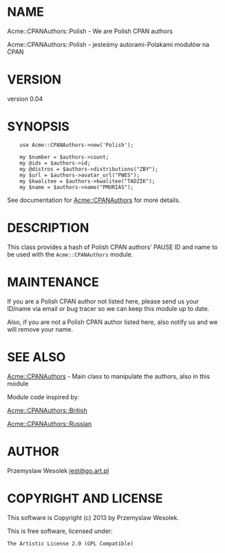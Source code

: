 # NAME

Acme::CPANAuthors::Polish - We are Polish CPAN authors

Acme::CPANAuthors::Polish - jesteśmy autorami-Polakami modułów na CPAN

# VERSION

version 0.04

# SYNOPSIS

        use Acme::CPANAuthors->new('Polish');

        my $number = $authors->count;
        my @ids = $authors->id;
        my @distros = $authors->distributions("ZBY");
        my $url = $authors->avatar_url("PWES");
        my $kwalitee = $authors->kwalitee("TADZIK");
        my $name = $authors->name("PMURIAS");

See documentation for [Acme::CPANAuthors](https://metacpan.org/pod/Acme%3A%3ACPANAuthors) for more details.

# DESCRIPTION

This class provides a hash of Polish CPAN authors' PAUSE ID and name to
be used with the `Acme::CPANAuthors` module.

# MAINTENANCE

If you are a Polish CPAN author not listed here, please send us your ID/name
via email or bug tracer so we can keep this module up to date.

Also, if you are not a Polish CPAN author listed here, also notify us and
we will remove your name.

# SEE ALSO

[Acme::CPANAuthors](https://metacpan.org/pod/Acme%3A%3ACPANAuthors) - Main class to manipulate the authors, also in this module

Module code inspired by:

[Acme::CPANAuthors::British](https://metacpan.org/pod/Acme%3A%3ACPANAuthors%3A%3ABritish)

[Acme::CPANAuthors::Russian](https://metacpan.org/pod/Acme%3A%3ACPANAuthors%3A%3ARussian)

# AUTHOR

Przemyslaw Wesolek <jest@go.art.pl>

# COPYRIGHT AND LICENSE

This software is Copyright (c) 2013 by Przemyslaw Wesolek.

This is free software, licensed under:

    The Artistic License 2.0 (GPL Compatible)

